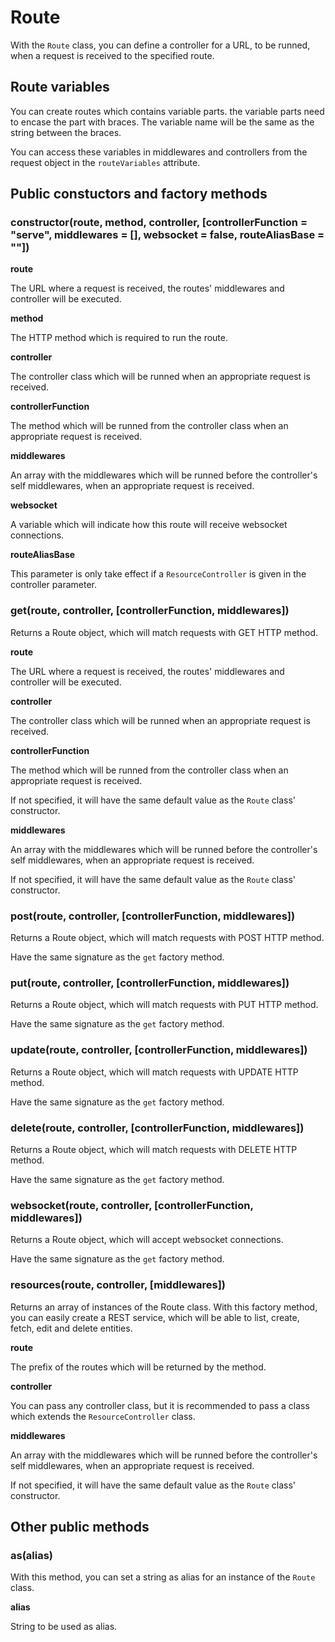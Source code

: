 # Route

With the `Route` class, you can define a controller for a URL, to be runned, when a request is received to the specified route.

## Route variables
You can create routes which contains variable parts. the variable parts need to encase the part with braces. The variable name will be the same as the string between the braces.

You can access these variables in middlewares and controllers from the request object in the `routeVariables` attribute.

## Public constuctors and factory methods

### constructor(route, method, controller, [controllerFunction = "serve", middlewares = [], websocket = false, routeAliasBase = ""])

**route**

The URL where a request is received, the routes' middlewares and controller will be executed.


**method**

The HTTP method which is required to run the route.


**controller**

The controller class which will be runned when an appropriate request is received.


**controllerFunction**

The method which will be runned from the controller class when an appropriate request is received.


**middlewares**

An array with the middlewares which will be runned before the controller's self middlewares, when an appropriate request is received.


**websocket**

A variable which will indicate how this route will receive websocket connections.


**routeAliasBase**

This parameter is only take effect if a `ResourceController` is given in the controller parameter.


### get(route, controller, [controllerFunction, middlewares])
Returns a Route object, which will match requests with GET HTTP method.

**route**

The URL where a request is received, the routes' middlewares and controller will be executed.


**controller**

The controller class which will be runned when an appropriate request is received.


**controllerFunction**

The method which will be runned from the controller class when an appropriate request is received.

If not specified, it will have the same default value as the `Route` class' constructor.


**middlewares**

An array with the middlewares which will be runned before the controller's self middlewares, when an appropriate request is received.

If not specified, it will have the same default value as the `Route` class' constructor.


### post(route, controller, [controllerFunction, middlewares])
Returns a Route object, which will match requests with POST HTTP method.

Have the same signature as the `get` factory method.

### put(route, controller, [controllerFunction, middlewares])
Returns a Route object, which will match requests with PUT HTTP method.

Have the same signature as the `get` factory method.

### update(route, controller, [controllerFunction, middlewares])
Returns a Route object, which will match requests with UPDATE HTTP method.

Have the same signature as the `get` factory method.

### delete(route, controller, [controllerFunction, middlewares])
Returns a Route object, which will match requests with DELETE HTTP method.

Have the same signature as the `get` factory method.

### websocket(route, controller, [controllerFunction, middlewares])
Returns a Route object, which will accept websocket connections.

Have the same signature as the `get` factory method.

### resources(route, controller, [middlewares])
Returns an array of instances of the Route class. With this factory method, you can easily create a REST service, which will be able to list, create, fetch, edit and delete entities.

**route**

The prefix of the routes which will be returned by the method.


**controller**

You can pass any controller class, but it is recommended to pass a class which extends the `ResourceController` class.


**middlewares**

An array with the middlewares which will be runned before the controller's self middlewares, when an appropriate request is received.

If not specified, it will have the same default value as the `Route` class' constructor.


## Other public methods

### as(alias)
With this method, you can set a string as alias for an instance of the `Route` class.

**alias**

String to be used as alias.